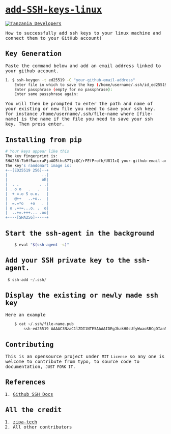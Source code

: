 

<samp>

# [add-SSH-keys-linux]()

[![Tanzania Developers](https://img.shields.io/badge/made%20in-tanzania-008751.svg?style=flat-square)](https://github.com/Tanzania-Developers-Community/made-in-tanzania)

How to successfully add ssh keys to your linux machine and connect them to your GitHub account)


## Key Generation

Paste the command below and add an email address linked to your github account.

```bash
1. $ ssh-keygen -t ed25519 -C "your-github-email-address"
    Enter file in which to save the key (/home/username/.ssh/id_ed25519):
    Enter passphrase (empty for no passphrase): 
    Enter same passphrase again:
```
You will then be prompted to enter the path and name of your existing or new file you need to save your ssh key. for instance /home/username/.ssh/file-name where [file-name] is the name if the file you need to save your ssh key. Then press enter.

## Installing from pip

```bash
# Your keys appear like this
The key fingerprint is:
SHA256:7bHf5wcoraPjaAO5thuS7TjiQC/rFEfProfh/U811cQ your-github-email-address
The key's randomart image is:
+--[ED25519 256]--+
|               ..|
|               oE|
|  . .         . .|
| . o o   .   .   |
|  + =.o S o.o.   |
|   @++   ..+o..  |
|  =.=*o   +o   . |
| o .=+=...o. .  o|
|  ..+=.+++... .oo|
+----[SHA256]-----+
```

       
## Start the ssh-agent in the background

```bash
    $ eval "$(ssh-agent -s)"
```

## Add your SSH private key to the ssh-agent. 

```python
 $ ssh-add ~/.ssh/
```

## Display the existing or newly made ssh key

Here an example

```bash
    $ cat ~/.ssh/file-name.pub
        ssh-ed25519 AAAAC3NzaC1lZDI1NTE5AAAAIDEgJhakH0sUfyWwaoSBCgDIanMDBDxea3VcpxJZTjZJ your-github-email-address
```

## Contributing

This is an opensource project under ```MIT License``` so any one is welcome to contribute from typo, to source code to documentation, ```JUST FORK IT```.
    
## References 
1. [Github SSH Docs](https://docs.github.com/en/authentication/connecting-to-github-with-ssh/generating-a-new-ssh-key-and-adding-it-to-the-ssh-agent)


## All the credit

1. [zipa-tech](https://github.com/zipa-tech)
2. All other contributors
</samp>